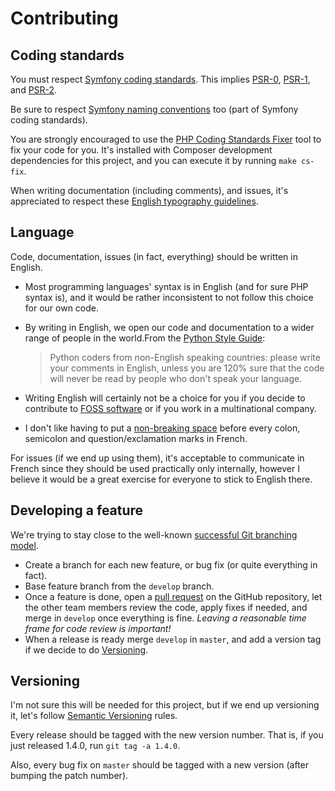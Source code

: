 Contributing
============

Coding standards
----------------

You must respect [Symfony coding standards]. This implies [PSR-0],
[PSR-1], and [PSR-2].

[Symfony coding standards]: http://symfony.com/doc/current/contributing/code/standards.html
[PSR-0]: http://www.php-fig.org/psr/psr-0/
[PSR-1]: http://www.php-fig.org/psr/psr-1/
[PSR-2]: http://www.php-fig.org/psr/psr-2/

Be sure to respect [Symfony naming conventions] too (part of Symfony
coding standards).

[Symfony naming conventions]: http://symfony.com/doc/current/contributing/code/conventions.html

You are strongly encouraged to use the [PHP Coding Standards Fixer] tool
to fix your code for you. It's installed with Composer development
dependencies for this project, and you can execute it by running `make
cs-fix`.

[PHP Coding Standards Fixer]: http://cs.sensiolabs.org/

When writing documentation (including comments), and issues, it's
appreciated to respect these [English typography guidelines].

[English typography guidelines]: https://github.com/valeriangalliat/typography

Language
--------

Code, documentation, issues (in fact, everything) should be written in
English.

*   Most programming languages' syntax is in English (and for sure PHP
    syntax is), and it would be rather inconsistent to not follow this
    choice for our own code.

*   By writing in English, we open our code and documentation to a wider
    range of people in the world.From the [Python Style Guide]:

    > Python coders from non-English speaking countries: please write
    > your comments in English, unless you are 120% sure that the code
    > will never be read by people who don't speak your language.

*   Writing English will certainly not be a choice for you if you decide
    to contribute to [FOSS software] or if you work in a multinational
    company.

*   I don't like having to put a [non-breaking space] before every
    colon, semicolon and question/exclamation marks in French.

[Python Style Guide]: https://www.python.org/dev/peps/pep-0008/
[FOSS software]: https://en.wikipedia.org/wiki/Free_and_open-source_software
[non-breaking space]: https://en.wikipedia.org/wiki/Non-breaking_space

For issues (if we end up using them), it's acceptable to communicate in
French since they should be used practically only internally, however I
believe it would be a great exercise for everyone to stick to English
there.

Developing a feature
--------------------

We're trying to stay close to the well-known [successful Git branching
model][sgbm].

*   Create a branch for each new feature, or bug fix (or quite
    everything in fact).
*   Base feature branch from the `develop` branch.
*   Once a feature is done, open a [pull request] on the GitHub
    repository, let the other team members review the code, apply fixes
    if needed, and merge in `develop` once everything is fine. *Leaving
    a reasonable time frame for code review is important!*
*   When a release is ready  merge `develop` in `master`, and add a
    version tag if we decide to do [Versioning](#versioning).

[sgbm]: http://nvie.com/posts/a-successful-git-branching-model/
[pull request]: https://help.github.com/articles/using-pull-requests/

Versioning
----------

I'm not sure this will be needed for this project, but if we end up
versioning it, let's follow [Semantic Versioning] rules.

[Semantic Versioning]: http://semver.org/

Every release should be tagged with the new version number. That is, if
you just released 1.4.0, run `git tag -a 1.4.0`.

Also, every bug fix on `master` should be tagged with a new version
(after bumping the patch number).

